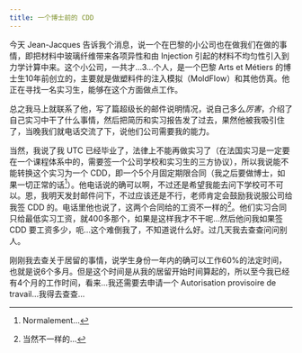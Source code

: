 ```yaml
---
title: 一个博士前的 CDD
---
```


今天 Jean-Jacques 告诉我个消息，说一个在巴黎的小公司也在做我们在做的事情，即把材料中玻璃纤维带来各项异性和由 Injection 引起的材料不均匀性引入到力学计算中来。这个小公司，一共才...3...个人，是一个巴黎 Arts et Métiers 的博士生10年前创立的，主要就是做塑料件的注入模拟（MoldFlow）和其他仿真。他正在寻找一名实习生，能够在这个方面做点工作。

总之我马上就联系了他，写了篇超级长的邮件说明情况，说自己多么*厉害*，介绍了自己实习中干了什么事情，然后把简历和实习报告发了过去，果然他被我吸引住了，当晚我们就电话交流了下，说他们公司需要我的能力。

当然，我说了我 UTC 已经毕业了，法律上不能再做实习了（在法国实习是一定要在一个课程体系中的，需要签一个公司学校和实习生的三方协议），所以我说能不能转换这个实习为一个 CDD，即一个5个月固定期限合同（我之后要做博士，如果一切正常的话[^1]）。他电话说的确可以啊，不过还是希望我能去问下学校可不可以。恩，我明天发封邮件问下，不过应该还是不行，老师肯定会鼓励我说服公司给我签 CDD 的。电话里他也说了，这两个合同给的工资不一样的[^2]。他们实习合同只给最低实习工资，就400多那个，如果是这样我才不干呢...然后他问我如果签 CDD 要工资多少，呃...这个难倒我了，不知道说什么好。过几天我去查查问问别人。

刚刚我去查关于居留的事情，说学生身份一年内的确可以工作60%的法定时间，也就是说6个多月。但是这个时间是从我的居留开始时间算起的，所以至今我已经有4个月的工作时间，看来…我还需要去申请一个 Autorisation provisoire de travail...我得去查查...

[^1]: Normalement…
[^2]: 当然不一样的...

